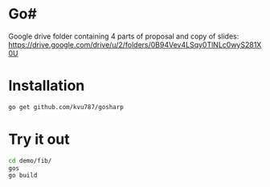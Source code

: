 # Go#

Google drive folder containing 4 parts of proposal and copy of slides: https://drive.google.com/drive/u/2/folders/0B94Vev4LSqy0TlNLc0wyS281X0U

# Installation

```bash
go get github.com/kvu787/gosharp
```

# Try it out

```bash
cd demo/fib/
gos
go build
```
